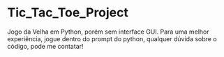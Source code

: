 # Tic_Tac_Toe_Project
Jogo da Velha em Python, porém sem interface GUI. Para uma melhor experiência, jogue dentro do prompt do python, qualquer dúvida sobre o código, pode me contatar!
